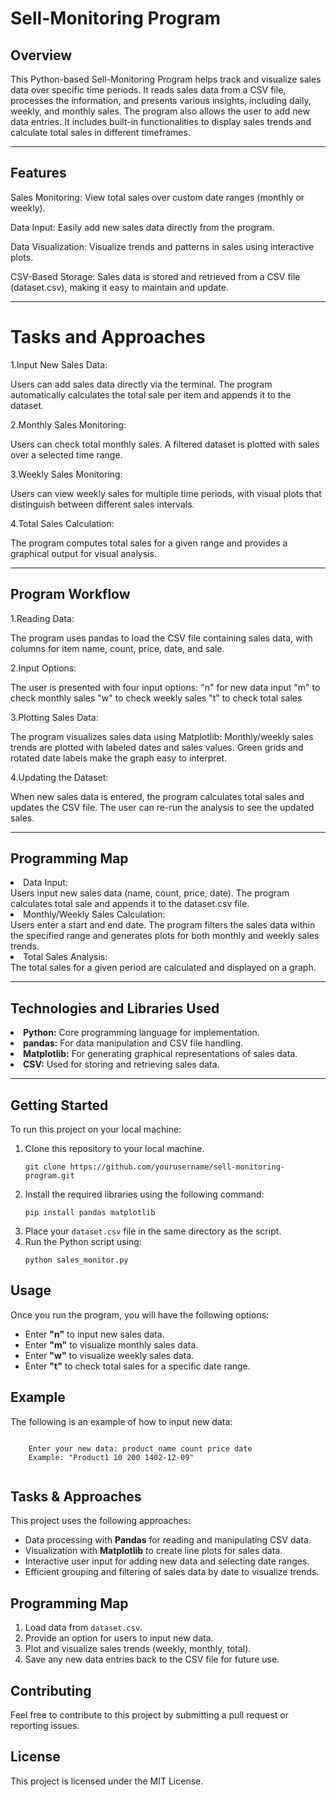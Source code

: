 <h1>Sell-Monitoring Program</h1>
<h2>Overview</h2>

This Python-based Sell-Monitoring Program helps track and visualize sales data over specific time periods. It reads sales data from a CSV file, processes the information, and presents various insights, including daily, weekly, and monthly sales. The program also allows the user to add new data entries. It includes built-in functionalities to display sales trends and calculate total sales in different timeframes.
<hr>
<h2>Features</h2>

Sales Monitoring: View total sales over custom date ranges (monthly or weekly).

Data Input: Easily add new sales data directly from the program.

Data Visualization: Visualize trends and patterns in sales using interactive plots.

CSV-Based Storage: Sales data is stored and retrieved from a CSV file (dataset.csv), making it easy to maintain and update.
<hr>
<h1>Tasks and Approaches</h1>

1.Input New Sales Data:

Users can add sales data directly via the terminal. The program automatically calculates the total sale per item and appends it to the dataset.

2.Monthly Sales Monitoring:

Users can check total monthly sales. A filtered dataset is plotted with sales over a selected time range.

3.Weekly Sales Monitoring:

Users can view weekly sales for multiple time periods, with visual plots that distinguish between different sales intervals.

4.Total Sales Calculation:

The program computes total sales for a given range and provides a graphical output for visual analysis.
<hr>
<h2>Program Workflow</h2>

1.Reading Data:

The program uses pandas to load the CSV file containing sales data, with columns for item name, count, price, date, and sale.

2.Input Options:

The user is presented with four input options:
"n" for new data input
"m" to check monthly sales
"w" to check weekly sales
"t" to check total sales

3.Plotting Sales Data:

The program visualizes sales data using Matplotlib:
Monthly/weekly sales trends are plotted with labeled dates and sales values.
Green grids and rotated date labels make the graph easy to interpret.

4.Updating the Dataset:

When new sales data is entered, the program calculates total sales and updates the CSV file. The user can re-run the analysis to see the updated sales.
<hr>
<h2>Programming Map</h2>

<li>Data Input:</li>
Users input new sales data (name, count, price, date). The program calculates total sale and appends it to the dataset.csv file.

<li>Monthly/Weekly Sales Calculation:</li>
Users enter a start and end date. The program filters the sales data within the specified range and generates plots for both monthly and weekly sales trends.

<li>Total Sales Analysis:</li>
The total sales for a given period are calculated and displayed on a graph.
<hr>
<h2>Technologies and Libraries Used</h2>
<li><b>Python:</b> Core programming language for implementation.</li>
<li><b>pandas:</b> For data manipulation and CSV file handling.</li>
<li><b>Matplotlib:</b> For generating graphical representations of sales data.</li>
<li><b>CSV:</b> Used for storing and retrieving sales data.</li>
<hr>
<h2>Getting Started</h2>
    <p>To run this project on your local machine:</p>
    <ol>
        <li>Clone this repository to your local machine.</li>
        <pre><code>git clone https://github.com/yourusername/sell-monitoring-program.git</code></pre>
        <li>Install the required libraries using the following command:</li>
        <pre><code>pip install pandas matplotlib</code></pre>
        <li>Place your <code>dataset.csv</code> file in the same directory as the script.</li>
        <li>Run the Python script using:</li>
        <pre><code>python sales_monitor.py</code></pre>
    </ol>
<h2>Usage</h2>
    <p>Once you run the program, you will have the following options:</p>
    <ul>
        <li>Enter <strong>"n"</strong> to input new sales data.</li>
        <li>Enter <strong>"m"</strong> to visualize monthly sales data.</li>
        <li>Enter <strong>"w"</strong> to visualize weekly sales data.</li>
        <li>Enter <strong>"t"</strong> to check total sales for a specific date range.</li>
    </ul>

<h2>Example</h2>
    <p>The following is an example of how to input new data:</p>
    <pre><code>
    Enter your new data: product_name count price date
    Example: "Product1 10 200 1402-12-09"
    </code></pre>

<h2>Tasks & Approaches</h2>
    <p>This project uses the following approaches:</p>
    <ul>
        <li>Data processing with <strong>Pandas</strong> for reading and manipulating CSV data.</li>
        <li>Visualization with <strong>Matplotlib</strong> to create line plots for sales data.</li>
        <li>Interactive user input for adding new data and selecting date ranges.</li>
        <li>Efficient grouping and filtering of sales data by date to visualize trends.</li>
    </ul>

<h2>Programming Map</h2>
    <ol>
        <li>Load data from <code>dataset.csv</code>.</li>
        <li>Provide an option for users to input new data.</li>
        <li>Plot and visualize sales trends (weekly, monthly, total).</li>
        <li>Save any new data entries back to the CSV file for future use.</li>
    </ol>

<h2>Contributing</h2>
    <p>Feel free to contribute to this project by submitting a pull request or reporting issues.</p>

<h2>License</h2>
    <p>This project is licensed under the MIT License.</p>
